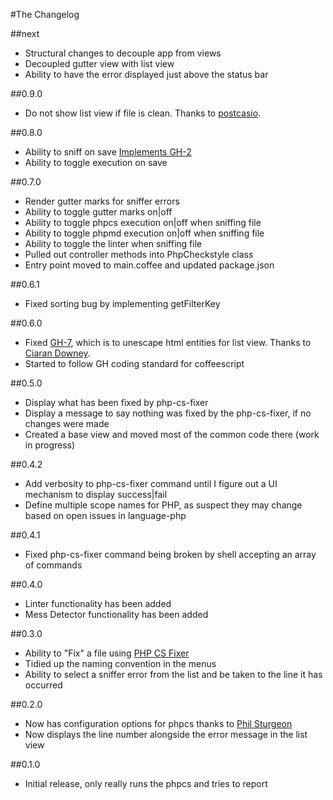 #The Changelog

##next
* Structural changes to decouple app from views
* Decoupled gutter view with list view
* Ability to have the error displayed just above the status bar

##0.9.0
* Do not show list view if file is clean. Thanks to [postcasio](https://github.com/postcasio).

##0.8.0
* Ability to sniff on save [Implements GH-2](https://github.com/benmatselby/atom-php-checkstyle/issues/2)
* Ability to toggle execution on save

##0.7.0
* Render gutter marks for sniffer errors
* Ability to toggle gutter marks on|off
* Ability to toggle phpcs execution on|off when sniffing file
* Ability to toggle phpmd execution on|off when sniffing file
* Ability to toggle the linter when sniffing file
* Pulled out controller methods into PhpCheckstyle class
* Entry point moved to main.coffee and updated package.json

##0.6.1
* Fixed sorting bug by implementing getFilterKey

##0.6.0
* Fixed [GH-7](https://github.com/benmatselby/atom-php-checkstyle/issues/7), which is to unescape html entities for list view. Thanks to [Ciaran Downey](https://github.com/ciarand).
* Started to follow GH coding standard for coffeescript

##0.5.0
* Display what has been fixed by php-cs-fixer
* Display a message to say nothing was fixed by the php-cs-fixer, if no changes were made
* Created a base view and moved most of the common code there (work in progress)

##0.4.2
* Add verbosity to php-cs-fixer command until I figure out a UI mechanism to display success|fail
* Define multiple scope names for PHP, as suspect they may change based on open issues in language-php

##0.4.1
* Fixed php-cs-fixer command being broken by shell accepting an array of commands

##0.4.0
* Linter functionality has been added
* Mess Detector functionality has been added

##0.3.0
* Ability to "Fix" a file using [PHP CS Fixer](http://cs.sensiolabs.org/)
* Tidied up the naming convention in the menus
* Ability to select a sniffer error from the list and be taken to the line it has occurred

##0.2.0
* Now has configuration options for phpcs thanks to [Phil Sturgeon](https://github.com/philsturgeon)
* Now displays the line number alongside the error message in the list view

##0.1.0
* Initial release, only really runs the phpcs and tries to report
